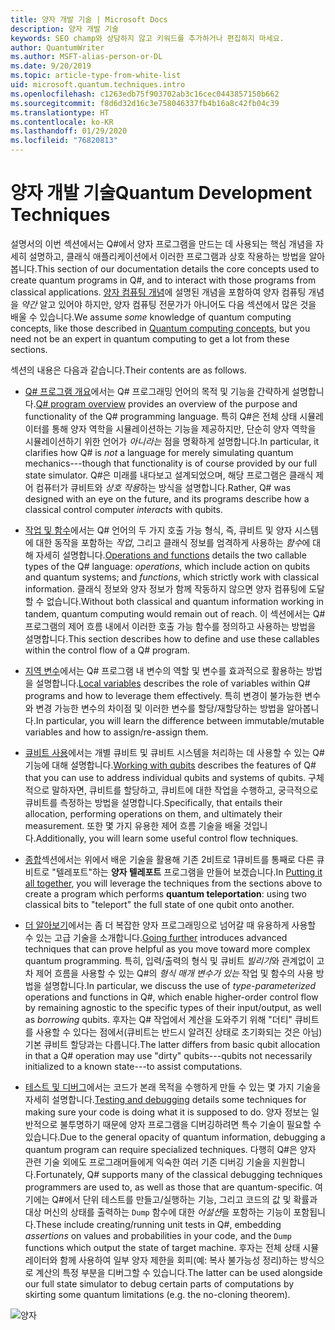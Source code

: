 ```yaml
---
title: 양자 개발 기술 | Microsoft Docs
description: 양자 개발 기술
keywords: SEO champ와 상담하지 않고 키워드를 추가하거나 편집하지 마세요.
author: QuantumWriter
ms.author: MSFT-alias-person-or-DL
ms.date: 9/20/2019
ms.topic: article-type-from-white-list
uid: microsoft.quantum.techniques.intro
ms.openlocfilehash: c1263edb75f903702ab3c16cec0443857150b662
ms.sourcegitcommit: f8d6d32d16c3e758046337fb4b16a8c42fb04c39
ms.translationtype: HT
ms.contentlocale: ko-KR
ms.lasthandoff: 01/29/2020
ms.locfileid: "76820813"
---
```

# <a name="quantum-development-techniques"></a><span data-ttu-id="d1565-104">양자 개발 기술</span><span class="sxs-lookup"><span data-stu-id="d1565-104">Quantum Development Techniques</span></span>

<span data-ttu-id="d1565-105">설명서의 이번 섹션에서는 Q#에서 양자 프로그램을 만드는 데 사용되는 핵심 개념을 자세히 설명하고, 클래식 애플리케이션에서 이러한 프로그램과 상호 작용하는 방법을 알아봅니다.</span><span class="sxs-lookup"><span data-stu-id="d1565-105">This section of our documentation details the core concepts used to create quantum programs in Q#, and to interact with those programs from classical applications.</span></span>
<span data-ttu-id="d1565-106">[양자 컴퓨팅 개념](xref:microsoft.quantum.concepts.intro)에 설명된 개념을 포함하여 양자 컴퓨팅 개념을 *약간* 알고 있어야 하지만, 양자 컴퓨팅 전문가가 아니어도 다음 섹션에서 많은 것을 배울 수 있습니다.</span><span class="sxs-lookup"><span data-stu-id="d1565-106">We assume *some* knowledge of quantum computing concepts, like those described in [Quantum computing concepts](xref:microsoft.quantum.concepts.intro), but you need not be an expert in quantum computing to get a lot from these sections.</span></span>

<span data-ttu-id="d1565-107">섹션의 내용은 다음과 같습니다.</span><span class="sxs-lookup"><span data-stu-id="d1565-107">Their contents are as follows.</span></span>

- <span data-ttu-id="d1565-108">[Q# 프로그램 개요](xref:microsoft.quantum.techniques.file-structure)에서는 Q# 프로그래밍 언어의 목적 및 기능을 간략하게 설명합니다.</span><span class="sxs-lookup"><span data-stu-id="d1565-108">[Q# program overview](xref:microsoft.quantum.techniques.file-structure) provides an overview of the purpose and functionality of the Q# programming language.</span></span> 
    <span data-ttu-id="d1565-109">특히 Q#은 전체 상태 시뮬레이터를 통해 양자 역학을 시뮬레이션하는 기능을 제공하지만, 단순히 양자 역학을 시뮬레이션하기 위한 언어가 *아니라는* 점을 명확하게 설명합니다.</span><span class="sxs-lookup"><span data-stu-id="d1565-109">In particular, it clarifies how Q# is *not* a language for merely simulating quantum mechanics---though that functionality is of course provided by our full state simulator.</span></span> 
    <span data-ttu-id="d1565-110">Q#은 미래를 내다보고 설계되었으며, 해당 프로그램은 클래식 제어 컴퓨터가 큐비트와 *상호 작용*하는 방식을 설명합니다.</span><span class="sxs-lookup"><span data-stu-id="d1565-110">Rather, Q# was designed with an eye on the future, and its programs describe how a classical control computer *interacts* with qubits.</span></span> 

- <span data-ttu-id="d1565-111">[작업 및 함수](xref:microsoft.quantum.techniques.opsandfunctions)에서는 Q# 언어의 두 가지 호출 가능 형식, 즉, 큐비트 및 양자 시스템에 대한 동작을 포함하는 *작업*, 그리고 클래식 정보를 엄격하게 사용하는 *함수*에 대해 자세히 설명합니다.</span><span class="sxs-lookup"><span data-stu-id="d1565-111">[Operations and functions](xref:microsoft.quantum.techniques.opsandfunctions) details the two callable types of the Q# language: *operations*, which include action on qubits and quantum systems; and *functions*, which strictly work with classical information.</span></span> 
    <span data-ttu-id="d1565-112">클래식 정보와 양자 정보가 함께 작동하지 않으면 양자 컴퓨팅에 도달할 수 없습니다.</span><span class="sxs-lookup"><span data-stu-id="d1565-112">Without both classical and quantum information working in tandem, quantum computing would remain out of reach.</span></span> 
    <span data-ttu-id="d1565-113">이 섹션에서는 Q# 프로그램의 제어 흐름 내에서 이러한 호출 가능 함수를 정의하고 사용하는 방법을 설명합니다.</span><span class="sxs-lookup"><span data-stu-id="d1565-113">This section describes how to define and use these callables within the control flow of a Q# program.</span></span>

- <span data-ttu-id="d1565-114">[지역 변수](xref:microsoft.quantum.techniques.local-variables)에서는 Q# 프로그램 내 변수의 역할 및 변수를 효과적으로 활용하는 방법을 설명합니다.</span><span class="sxs-lookup"><span data-stu-id="d1565-114">[Local variables](xref:microsoft.quantum.techniques.local-variables) describes the role of variables within Q# programs and how to leverage them effectively.</span></span> 
    <span data-ttu-id="d1565-115">특히 변경이 불가능한 변수와 변경 가능한 변수의 차이점 및 이러한 변수를 할당/재할당하는 방법을 알아봅니다.</span><span class="sxs-lookup"><span data-stu-id="d1565-115">In particular, you will learn the difference between immutable/mutable variables and how to assign/re-assign them.</span></span>

- <span data-ttu-id="d1565-116">[큐비트 사용](xref:microsoft.quantum.techniques.qubits)에서는 개별 큐비트 및 큐비트 시스템을 처리하는 데 사용할 수 있는 Q# 기능에 대해 설명합니다.</span><span class="sxs-lookup"><span data-stu-id="d1565-116">[Working with qubits](xref:microsoft.quantum.techniques.qubits) describes the features of Q# that you can use to address individual qubits and systems of qubits.</span></span> 
    <span data-ttu-id="d1565-117">구체적으로 말하자면, 큐비트를 할당하고, 큐비트에 대한 작업을 수행하고, 궁극적으로 큐비트를 측정하는 방법을 설명합니다.</span><span class="sxs-lookup"><span data-stu-id="d1565-117">Specifically, that entails their allocation, performing operations on them, and ultimately their measurement.</span></span> 
    <span data-ttu-id="d1565-118">또한 몇 가지 유용한 제어 흐름 기술을 배울 것입니다.</span><span class="sxs-lookup"><span data-stu-id="d1565-118">Additionally, you will learn some useful control flow techniques.</span></span>

- <span data-ttu-id="d1565-119">[종합](xref:microsoft.quantum.techniques.puttingittogether)섹션에서는 위에서 배운 기술을 활용해 기존 2비트로 1큐비트를 통째로 다른 큐비트로 "텔레포트"하는 **양자 텔레포트** 프로그램을 만들어 보겠습니다.</span><span class="sxs-lookup"><span data-stu-id="d1565-119">In [Putting it all together](xref:microsoft.quantum.techniques.puttingittogether), you will leverage the techniques from the sections above to create a program which performs **quantum teleportation**: using two classical bits to "teleport" the full state of one qubit onto another.</span></span>

- <span data-ttu-id="d1565-120">[더 알아보기](xref:microsoft.quantum.techniques.going-further)에서는 좀 더 복잡한 양자 프로그래밍으로 넘어갈 때 유용하게 사용할 수 있는 고급 기술을 소개합니다.</span><span class="sxs-lookup"><span data-stu-id="d1565-120">[Going further](xref:microsoft.quantum.techniques.going-further) introduces advanced techniques that can prove helpful as you move toward more complex quantum programming.</span></span> 
    <span data-ttu-id="d1565-121">특히, 입력/출력의 형식 및 큐비트 *빌리기*와 관계없이 고차 제어 흐름을 사용할 수 있는 Q#의 *형식 매개 변수가 있는* 작업 및 함수의 사용 방법을 설명합니다.</span><span class="sxs-lookup"><span data-stu-id="d1565-121">In particular, we discuss the use of *type-parameterized* operations and functions in Q#, which enable higher-order control flow by remaining agnostic to the specific types of their input/output, as well as *borrowing* qubits.</span></span> 
    <span data-ttu-id="d1565-122">후자는 Q# 작업에서 계산을 도와주기 위해 "더티" 큐비트를 사용할 수 있다는 점에서(큐비트는 반드시 알려진 상태로 초기화되는 것은 아님) 기본 큐비트 할당과는 다릅니다.</span><span class="sxs-lookup"><span data-stu-id="d1565-122">The latter differs from basic qubit allocation in that a Q# operation may use "dirty" qubits---qubits not necessarily initialized to a known state---to assist computations.</span></span>

- <span data-ttu-id="d1565-123">[테스트 및 디버그](xref:microsoft.quantum.techniques.testing-and-debugging)에서는 코드가 본래 목적을 수행하게 만들 수 있는 몇 가지 기술을 자세히 설명합니다.</span><span class="sxs-lookup"><span data-stu-id="d1565-123">[Testing and debugging](xref:microsoft.quantum.techniques.testing-and-debugging) details some techniques for making sure your code is doing what it is supposed to do.</span></span> 
    <span data-ttu-id="d1565-124">양자 정보는 일반적으로 불투명하기 때문에 양자 프로그램을 디버깅하려면 특수 기술이 필요할 수 있습니다.</span><span class="sxs-lookup"><span data-stu-id="d1565-124">Due to the general opacity of quantum information, debugging a quantum program can require specialized techniques.</span></span> 
    <span data-ttu-id="d1565-125">다행히 Q#은 양자 관련 기술 외에도 프로그래머들에게 익숙한 여러 기존 디버깅 기술을 지원합니다.</span><span class="sxs-lookup"><span data-stu-id="d1565-125">Fortunately, Q# supports many of the classical debugging techniques programmers are used to, as well as those that are quantum-specific.</span></span> <span data-ttu-id="d1565-126">여기에는 Q#에서 단위 테스트를 만들고/실행하는 기능, 그리고 코드의 값 및 확률과 대상 머신의 상태를 출력하는 `Dump` 함수에 대한 *어설션*을 포함하는 기능이 포함됩니다.</span><span class="sxs-lookup"><span data-stu-id="d1565-126">These include creating/running unit tests in Q#, embedding *assertions* on values and probabilities in your code, and the `Dump` functions which output the state of target machine.</span></span> 
    <span data-ttu-id="d1565-127">후자는 전체 상태 시뮬레이터와 함께 사용하여 일부 양자 제한을 회피(예: 복사 불가능성 정리)하는 방식으로 계산의 특정 부분을 디버그할 수 있습니다.</span><span class="sxs-lookup"><span data-stu-id="d1565-127">The latter can be used alongside our full state simulator to debug certain parts of computations by skirting some quantum limitations (e.g. the no-cloning theorem).</span></span>


![양자](~/media/mobius_strip_preview.png)
